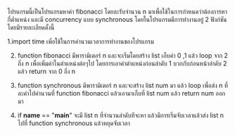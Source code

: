 โปรแกรมนี้เป็นโปรแกรมหาค่า fibonacci โดยละรับจำนวน n มาเพื่อใช้ในการกำหนดว่าต้องการหากี่ต่ำแหน่ง และมี 
concurrency แบบ synchronous โดยในโปรแกรมมีการทำงานอยู่ 2 ฟังก์ชัน โดยมีรายละเอียดดั้งนี้

1.import time เพิ่อใช้ในการคำนวนเวลาการทำงานของโปรแกรม

2. function fibonacci มีพารามิเตอร์ n และจะเริ่มโดยสร้าง list เก็บค่า 0 ,1 แล้ว loop จาก 2 ถึ่ง n เพื่อเพิ่มค่าในตำแหน่งต่อๆไป
   โดยการเอาค่าตำแหน่งก่อนลำดับ 1 บวกกับก่อนหน้าลำดับ 2 แล้ว return จาก 0 ถึ่ง n

3. function synchronous มีพารามิเตอร์ n และจะสร้าง list num มา แล้ว loop เพื่อส่ง n ที่ละค่าไปคำนวนที่ function fibonacci
   แล้วเอามาเก็บที่ list num แล้ว return num ออกมา

4. if __name__ == "__main__" จะมี list n ที่จำนวนลำดับทีจะหา แล้วมีการเริ่มจับเวลาแล้วส่ง list n ไปที่
   function synchronous แล้วหยุดจับเวลา
